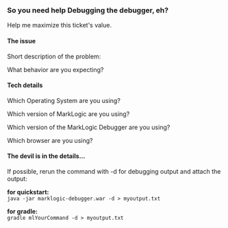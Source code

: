 ### So you need help Debugging the debugger, eh?

Help me maximize this ticket's value.

#### The issue

Short description of the problem:

What behavior are you expecting?

#### Tech details

Which Operating System are you using?

Which version of MarkLogic are you using?

Which version of the MarkLogic Debugger are you using?

Which browser are you using?

#### The devil is in the details...

If possible, rerun the command with -d for debugging output and attach the output:

  **for quickstart:**  
  `java -jar marklogic-debugger.war -d > myoutput.txt`

  **for gradle:**  
  `gradle mlYourCommand -d > myoutput.txt`
